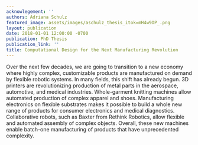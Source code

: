 ```yaml
---
acknowlegement: ''
authors: Adriana Schulz
featured_image: assets/images/aschulz_thesis_itok=mH4w9OP_.png
layout: publication
date: 2018-01-01 12:00:00 -0700
publication: PhD Thesis
publication_link: ''
title: Computational Design for the Next Manufacturing Revolution
---
```


Over the next few decades, we are going to transition to a new economy where highly complex, customizable products are manufactured on demand by flexible robotic systems. In many fields, this shift has already begun. 3D printers are revolutionizing production of metal parts in the aerospace, automotive, and medical industries. Whole-garment knitting machines allow automated production of complex apparel and shoes. Manufacturing electronics on flexible substrates makes it possible to build a whole new range of products for consumer electronics and medical diagnostics. Collaborative robots, such as Baxter from Rethink Robotics, allow flexible and automated assembly of complex objects. Overall, these new machines enable batch-one manufacturing of products that have unprecedented complexity.